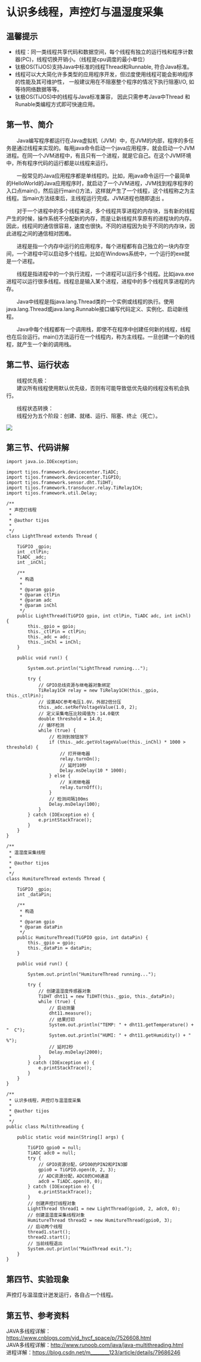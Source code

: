 # 认识多线程，声控灯与温湿度采集 #

## 温馨提示 ##

- 线程：同一类线程共享代码和数据空间，每个线程有独立的运行栈和程序计数器(PC)，线程切换开销小。（线程是cpu调度的最小单位）
- 钛极OS(TiJOS)支持Java中标准的线程Thread和Runnable, 符合Java标准。
- 线程可以大大简化许多类型的应用程序开发，但过度使用线程可能会影响程序的性能及其可维护性， 一般建议用在不阻塞整个程序的情况下执行阻塞I/O, 如等待网络数据等等。
- 钛极OS(TiJOS)中的线程与Java标准兼容， 因此只需参考Java中Thread 和Runable类编程方式即可快速应用。 

## 第一节、简介 ##

　　Java编写程序都运行在Java虚拟机（JVM）中，在JVM的内部，程序的多任务是通过线程来实现的。每用java命令启动一个java应用程序，就会启动一个JVM进程。在同一个JVM进程中，有且只有一个进程，就是它自己。在这个JVM环境中，所有程序代码的运行都是以线程来运行。

　　一般常见的Java应用程序都是单线程的。比如，用java命令运行一个最简单的HelloWorld的Java应用程序时，就启动了一个JVM进程，JVM找到程序程序的入口点main()，然后运行main()方法，这样就产生了一个线程，这个线程称之为主线程。当main方法结束后，主线程运行完成。JVM进程也随即退出 。

　　对于一个进程中的多个线程来说，多个线程共享进程的内存块，当有新的线程产生的时候，操作系统不分配新的内存，而是让新线程共享原有的进程块的内存。因此，线程间的通信很容易，速度也很快。不同的进程因为处于不同的内存块，因此进程之间的通信相对困难。

　　进程是指一个内存中运行的应用程序，每个进程都有自己独立的一块内存空间，一个进程中可以启动多个线程。比如在Windows系统中，一个运行的exe就是一个进程。  

　　线程是指进程中的一个执行流程，一个进程可以运行多个线程。比如java.exe进程可以运行很多线程。线程总是输入某个进程，进程中的多个线程共享进程的内存。

　　Java中线程是指java.lang.Thread类的一个实例或线程的执行。使用java.lang.Thread或java.lang.Runnable接口编写代码定义、实例化、启动新线程。

　　Java中每个线程都有一个调用栈，即使不在程序中创建任何新的线程，线程也在后台运行。main()方法运行在一个线程内，称为主线程。一旦创建一个新的线程，就产生一个新的调用栈。

   
## 第二节、运行状态 ##
                  
　　线程优先极：                                                    
　　建议所有线程使用默认优先级，否则有可能导致低优先级的线程没有机会执行。

　　线程状态转换：          
　　线程分为五个阶段：创建、就绪、运行、阻塞、终止（死亡）。


![](./img/TiJOS2.jpg)


## 第三节、代码讲解 ##

	import java.io.IOException;
	
	import tijos.framework.devicecenter.TiADC;
	import tijos.framework.devicecenter.TiGPIO;
	import tijos.framework.sensor.dht.TiDHT;
	import tijos.framework.transducer.relay.TiRelay1CH;
	import tijos.framework.util.Delay;
	
	/**
	 * 声控灯线程
	 * 
	 * @author tijos
	 *
	 */
	class LightThread extends Thread {
	
		TiGPIO _gpio;
		int _ctlPin;
		TiADC _adc;
		int _inChl;
	
		/**
		 * 构造
		 * 
		 * @param gpio
		 * @param ctlPin
		 * @param adc
		 * @param inChl
		 */
		public LightThread(TiGPIO gpio, int ctlPin, TiADC adc, int inChl) {
			this._gpio = gpio;
			this._ctlPin = ctlPin;
			this._adc = adc;
			this._inChl = inChl;
		}
	
		public void run() {
	
			System.out.println("LightThread running...");
	
			try {
				// GPIO总线资源与继电器对象绑定
				TiRelay1CH relay = new TiRelay1CH(this._gpio, this._ctlPin);
				// 设置ADC参考电压1.0V，外部2倍分压
				this._adc.setRefVoltageValue(1.0, 2);
				// 定义采集电压比较阈值为：14.0毫伏
				double threshold = 14.0;
				// 循环检测
				while (true) {
					// 检测到按钮按下
					if (this._adc.getVoltageValue(this._inChl) * 1000 > threshold) {
						// 打开继电器
						relay.turnOn();
						// 延时10秒
						Delay.msDelay(10 * 1000);
					} else {
						// 关闭继电器
						relay.turnOff();
					}
					// 检测间隔100ms
					Delay.msDelay(100);
				}
			} catch (IOException e) {
				e.printStackTrace();
			}
		}
	}
	
	/**
	 * 温湿度采集线程
	 * 
	 * @author tijos
	 *
	 */
	class HumitureThread extends Thread {
	
		TiGPIO _gpio;
		int _dataPin;
	
		/**
		 * 构造
		 * 
		 * @param gpio
		 * @param dataPin
		 */
		public HumitureThread(TiGPIO gpio, int dataPin) {
			this._gpio = gpio;
			this._dataPin = dataPin;
		}
	
		public void run() {
	
			System.out.println("HumitureThread running...");
	
			try {
				// 创建温湿度传感器对象
				TiDHT dht11 = new TiDHT(this._gpio, this._dataPin);
				while (true) {
					// 启动测量
					dht11.measure();
					// 结果打印
					System.out.println("TEMP: " + dht11.getTemperature() + "  C");
					System.out.println("HUMI: " + dht11.getHumidity() + "  %");
					// 延时2秒
					Delay.msDelay(2000);
				}
			} catch (IOException e) {
				e.printStackTrace();
			}
		}
	}
	
	/**
	 * 认识多线程，声控灯与温湿度采集
	 * 
	 * @author tijos
	 *
	 */
	public class Multithreading {
	
		public static void main(String[] args) {
	
			TiGPIO gpio0 = null;
			TiADC adc0 = null;
			try {
				// GPIO资源分配，GPIO0的PIN2和PIN3脚
				gpio0 = TiGPIO.open(0, 2, 3);
				// ADC资源分配，ADC0的CH0通道
				adc0 = TiADC.open(0, 0);
			} catch (IOException e) {
				e.printStackTrace();
			}
			// 创建声控灯线程对象
			LightThread thread1 = new LightThread(gpio0, 2, adc0, 0);
			// 创建温湿度采集线程对象
			HumitureThread thread2 = new HumitureThread(gpio0, 3);
			// 启动两个线程
			thread1.start();
			thread2.start();
			// 当前线程退出
			System.out.println("MainThread exit.");
		}
	}

## 第四节、实验现象 ##

声控灯与温湿度计迸发运行，各自占一个线程。

## 第五节、参考资料 ##

JAVA多线程详解：https://www.cnblogs.com/yjd_hycf_space/p/7526608.html              
JAVA多线程详解：http://www.runoob.com/java/java-multithreading.html                      
进程详解：https://blog.csdn.net/m________123/article/details/79686246




